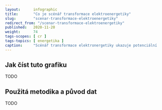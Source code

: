 ```yaml
---
layout:      infographic
title:       "Co je scénář transformace elektroenergetiky"
slug:        "scenar-transformace-elektroenergetiky"
redirect_from: "/scenar-transformace-elektroenergetiky"
published:   2020-11-20
weight:      74
tags-scopes: [ cr ]
tags-topics: [ energetika ]
caption:     "Scénář transformace elektronergetiky ukazuje potenciální budoucí stav produkce elektřiny, jaké zdroje budou používány a jaký bude potřebný instalovaný výkon. Tato grafika ilustruje, jak vypadá jeden z možných přístupů k tvorbě takového scénáře."
---
```


## Jak číst tuto grafiku

TODO

## Použitá metodika a původ dat

TODO
